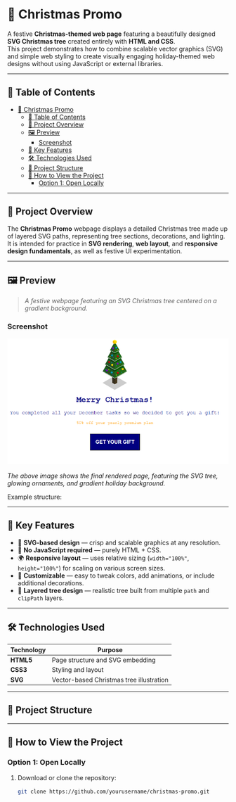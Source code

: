 # 🎄 Christmas Promo

A festive **Christmas-themed web page** featuring a beautifully designed **SVG Christmas tree** created entirely with **HTML and CSS**.  
This project demonstrates how to combine scalable vector graphics (SVG) and simple web styling to create visually engaging holiday-themed web designs without using JavaScript or external libraries.

---

## 📑 Table of Contents

- [🎄 Christmas Promo](#-christmas-promo)
  - [📑 Table of Contents](#-table-of-contents)
  - [🌟 Project Overview](#-project-overview)
  - [🖼️ Preview](#️-preview)
    - [Screenshot](#screenshot)
  - [🧠 Key Features](#-key-features)
  - [🛠️ Technologies Used](#️-technologies-used)
  - [📂 Project Structure](#-project-structure)
  - [🚀 How to View the Project](#-how-to-view-the-project)
    - [Option 1: Open Locally](#option-1-open-locally)

---

## 🌟 Project Overview

The **Christmas Promo** webpage displays a detailed Christmas tree made up of layered SVG paths, representing tree sections, decorations, and lighting.  
It is intended for practice in **SVG rendering**, **web layout**, and **responsive design fundamentals**, as well as festive UI experimentation.

---

## 🖼️ Preview

> _A festive webpage featuring an SVG Christmas tree centered on a gradient background._

### Screenshot

![Christmas Promo Screenshot](/screenshot.png)

_The above image shows the final rendered page, featuring the SVG tree, glowing ornaments, and gradient holiday background._

Example structure:

---

## 🧠 Key Features

- 🎨 **SVG-based design** — crisp and scalable graphics at any resolution.
- 💫 **No JavaScript required** — purely HTML + CSS.
- 🌍 **Responsive layout** — uses relative sizing (`width="100%"`, `height="100%"`) for scaling on various screen sizes.
- 🧩 **Customizable** — easy to tweak colors, add animations, or include additional decorations.
- 🌲 **Layered tree design** — realistic tree built from multiple `path` and `clipPath` layers.

---

## 🛠️ Technologies Used

| Technology | Purpose                                  |
| ---------- | ---------------------------------------- |
| **HTML5**  | Page structure and SVG embedding         |
| **CSS3**   | Styling and layout                       |
| **SVG**    | Vector-based Christmas tree illustration |

---

## 📂 Project Structure

---

## 🚀 How to View the Project

### Option 1: Open Locally

1. Download or clone the repository:
   ```bash
   git clone https://github.com/yourusername/christmas-promo.git
   ```
